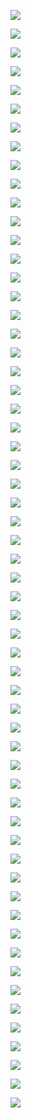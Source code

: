 ![](http://kunusoft.com/slides/bd1/bd105_er/Diapositiva00.JPG)
![](http://kunusoft.com/slides/bd1/bd105_er/Diapositiva01.JPG)
![](http://kunusoft.com/slides/bd1/bd105_er/Diapositiva02.JPG)
![](http://kunusoft.com/slides/bd1/bd105_er/Diapositiva03.JPG)
![](http://kunusoft.com/slides/bd1/bd105_er/Diapositiva04.JPG)
![](http://kunusoft.com/slides/bd1/bd105_er/Diapositiva05.JPG)
![](http://kunusoft.com/slides/bd1/bd105_er/Diapositiva06.JPG)
![](http://kunusoft.com/slides/bd1/bd105_er/Diapositiva07.JPG)
![](http://kunusoft.com/slides/bd1/bd105_er/Diapositiva08.JPG)
![](http://kunusoft.com/slides/bd1/bd105_er/Diapositiva09.JPG)
![](http://kunusoft.com/slides/bd1/bd105_er/Diapositiva10.JPG)
![](http://kunusoft.com/slides/bd1/bd105_er/Diapositiva11.JPG)
![](http://kunusoft.com/slides/bd1/bd105_er/Diapositiva12.JPG)
![](http://kunusoft.com/slides/bd1/bd105_er/Diapositiva13.JPG)
![](http://kunusoft.com/slides/bd1/bd105_er/Diapositiva14.JPG)
![](http://kunusoft.com/slides/bd1/bd105_er/Diapositiva15.JPG)
![](http://kunusoft.com/slides/bd1/bd105_er/Diapositiva16.JPG)
![](http://kunusoft.com/slides/bd1/bd105_er/Diapositiva17.JPG)
![](http://kunusoft.com/slides/bd1/bd105_er/Diapositiva18.JPG)
![](http://kunusoft.com/slides/bd1/bd105_er/Diapositiva19.JPG)
![](http://kunusoft.com/slides/bd1/bd105_er/Diapositiva20.JPG)
![](http://kunusoft.com/slides/bd1/bd105_er/Diapositiva21.JPG)
![](http://kunusoft.com/slides/bd1/bd105_er/Diapositiva22.JPG)
![](http://kunusoft.com/slides/bd1/bd105_er/Diapositiva23.JPG)
![](http://kunusoft.com/slides/bd1/bd105_er/Diapositiva24.JPG)
![](http://kunusoft.com/slides/bd1/bd105_er/Diapositiva25.JPG)
![](http://kunusoft.com/slides/bd1/bd105_er/Diapositiva26.JPG)
![](http://kunusoft.com/slides/bd1/bd105_er/Diapositiva27.JPG)
![](http://kunusoft.com/slides/bd1/bd105_er/Diapositiva28.JPG)
![](http://kunusoft.com/slides/bd1/bd105_er/Diapositiva29.JPG)
![](http://kunusoft.com/slides/bd1/bd105_er/Diapositiva30.JPG)
![](http://kunusoft.com/slides/bd1/bd105_er/Diapositiva31.JPG)
![](http://kunusoft.com/slides/bd1/bd105_er/Diapositiva32.JPG)
![](http://kunusoft.com/slides/bd1/bd105_er/Diapositiva33.JPG)
![](http://kunusoft.com/slides/bd1/bd105_er/Diapositiva34.JPG)
![](http://kunusoft.com/slides/bd1/bd105_er/Diapositiva35.JPG)
![](http://kunusoft.com/slides/bd1/bd105_er/Diapositiva36.JPG)
![](http://kunusoft.com/slides/bd1/bd105_er/Diapositiva37.JPG)
![](http://kunusoft.com/slides/bd1/bd105_er/Diapositiva38.JPG)
![](http://kunusoft.com/slides/bd1/bd105_er/Diapositiva39.JPG)
![](http://kunusoft.com/slides/bd1/bd105_er/Diapositiva40.JPG)
![](http://kunusoft.com/slides/bd1/bd105_er/Diapositiva41.JPG)
![](http://kunusoft.com/slides/bd1/bd105_er/Diapositiva42.JPG)
![](http://kunusoft.com/slides/bd1/bd105_er/Diapositiva43.JPG)
![](http://kunusoft.com/slides/bd1/bd105_er/Diapositiva44.JPG)
![](http://kunusoft.com/slides/bd1/bd105_er/Diapositiva45.JPG)
![](http://kunusoft.com/slides/bd1/bd105_er/Diapositiva46.JPG)
![](http://kunusoft.com/slides/bd1/bd105_er/Diapositiva47.JPG)
![](http://kunusoft.com/slides/bd1/bd105_er/Diapositiva48.JPG)
![](http://kunusoft.com/slides/bd1/bd105_er/Diapositiva49.JPG)
![](http://kunusoft.com/slides/bd1/bd105_er/Diapositiva50.JPG)
![](http://kunusoft.com/slides/bd1/bd105_er/Diapositiva51.JPG)
![](http://kunusoft.com/slides/bd1/bd105_er/Diapositiva52.JPG)
![](http://kunusoft.com/slides/bd1/bd105_er/Diapositiva53.JPG)
![](http://kunusoft.com/slides/bd1/bd105_er/Diapositiva54.JPG)
![](http://kunusoft.com/slides/bd1/bd105_er/Diapositiva55.JPG)
![](http://kunusoft.com/slides/bd1/bd105_er/Diapositiva56.JPG)
![](http://kunusoft.com/slides/bd1/bd105_er/Diapositiva57.JPG)
![](http://kunusoft.com/slides/bd1/bd105_er/Diapositiva58.JPG)
